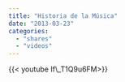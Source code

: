 ```yaml
---
title: "Historia de la Música"
date: "2013-03-23"
categories:
  - "shares"
  - "videos"
---
```


<div style="width: 70vw;">{{< youtube If\_T1Q9u6FM>}}</div>
